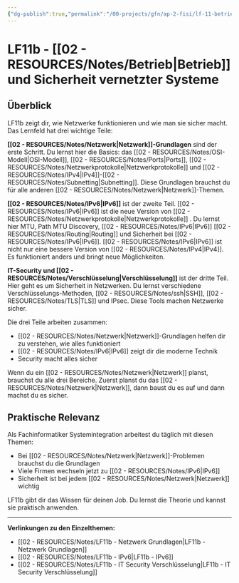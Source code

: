 ```yaml
---
{"dg-publish":true,"permalink":"/00-projects/gfn/ap-2-fisi/lf-11-betrieb-und-sicherheit-vernetzter-systeme-gewaehrleisten/","tags":["GFN/LF11/FISI"],"noteIcon":"","updated":"2025-09-05T14:17:30.000+02:00"}
---
```


# LF11b - [[02 - RESOURCES/Notes/Betrieb\|Betrieb]] und Sicherheit vernetzter Systeme

## Überblick

LF11b zeigt dir, wie Netzwerke funktionieren und wie man sie sicher macht. Das Lernfeld hat drei wichtige Teile:

**[[02 - RESOURCES/Notes/Netzwerk\|Netzwerk]]-Grundlagen** sind der erste Schritt. Du lernst hier die Basics: das [[02 - RESOURCES/Notes/OSI-Modell\|OSI-Modell]], [[02 - RESOURCES/Notes/Ports\|Ports]], [[02 - RESOURCES/Notes/Netzwerkprotokolle\|Netzwerkprotokolle]] und [[02 - RESOURCES/Notes/IPv4\|IPv4]]-[[02 - RESOURCES/Notes/Subnetting\|Subnetting]]. Diese Grundlagen brauchst du für alle anderen [[02 - RESOURCES/Notes/Netzwerk\|Netzwerk]]-Themen.

**[[02 - RESOURCES/Notes/IPv6\|IPv6]]** ist der zweite Teil. [[02 - RESOURCES/Notes/IPv6\|IPv6]] ist die neue Version von [[02 - RESOURCES/Notes/Netzwerkprotokolle\|Netzwerkprotokolle]] . Du lernst hier MTU, Path MTU Discovery, [[02 - RESOURCES/Notes/IPv6\|IPv6]] [[02 - RESOURCES/Notes/Routing\|Routing]] und Sicherheit bei [[02 - RESOURCES/Notes/IPv6\|IPv6]]. [[02 - RESOURCES/Notes/IPv6\|IPv6]] ist nicht nur eine bessere Version von [[02 - RESOURCES/Notes/IPv4\|IPv4]]. Es funktioniert anders und bringt neue Möglichkeiten.

**IT-Security und [[02 - RESOURCES/Notes/Verschlüsselung\|Verschlüsselung]]** ist der dritte Teil. Hier geht es um Sicherheit in Netzwerken. Du lernst verschiedene Verschlüsselungs-Methoden, [[02 - RESOURCES/Notes/ssh\|SSH]], [[02 - RESOURCES/Notes/TLS\|TLS]] und IPsec. Diese Tools machen Netzwerke sicher.

Die drei Teile arbeiten zusammen:

- [[02 - RESOURCES/Notes/Netzwerk\|Netzwerk]]-Grundlagen helfen dir zu verstehen, wie alles funktioniert
- [[02 - RESOURCES/Notes/IPv6\|IPv6]] zeigt dir die moderne Technik
- Security macht alles sicher

Wenn du ein [[02 - RESOURCES/Notes/Netzwerk\|Netzwerk]] planst, brauchst du alle drei Bereiche. Zuerst planst du das [[02 - RESOURCES/Notes/Netzwerk\|Netzwerk]], dann baust du es auf und dann machst du es sicher.

## Praktische Relevanz

Als Fachinformatiker Systemintegration arbeitest du täglich mit diesen Themen:

- Bei [[02 - RESOURCES/Notes/Netzwerk\|Netzwerk]]-Problemen brauchst du die Grundlagen
- Viele Firmen wechseln jetzt zu [[02 - RESOURCES/Notes/IPv6\|IPv6]]
- Sicherheit ist bei jedem [[02 - RESOURCES/Notes/Netzwerk\|Netzwerk]] wichtig

LF11b gibt dir das Wissen für deinen Job. Du lernst die Theorie und kannst sie praktisch anwenden.

---

**Verlinkungen zu den Einzelthemen:**

- [[02 - RESOURCES/Notes/LF11b - Netzwerk Grundlagen\|LF11b - Netzwerk Grundlagen]]
- [[02 - RESOURCES/Notes/LF11b - IPv6\|LF11b - IPv6]]
- [[02 - RESOURCES/Notes/LF11b - IT Security Verschlüsselung\|LF11b - IT Security Verschlüsselung]]